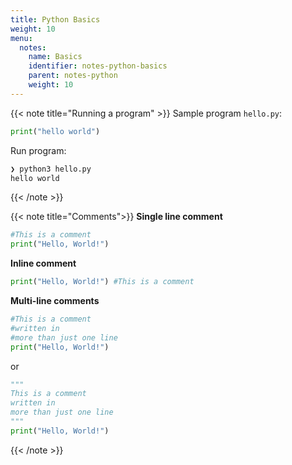 ```yaml
---
title: Python Basics
weight: 10
menu:
  notes:
    name: Basics
    identifier: notes-python-basics
    parent: notes-python
    weight: 10
---
```


<!-- ========== Running Program ============= -->
{{< note title="Running a program" >}}
Sample program `hello.py`:

```python
print("hello world")
```

Run program:

```bash
❯ python3 hello.py
hello world
```

{{< /note >}}

<!-- ================  Using Comments ============ -->
{{< note title="Comments">}}
**Single line comment**

```python
#This is a comment
print("Hello, World!")
```

**Inline comment**

```python
print("Hello, World!") #This is a comment
```

**Multi-line comments**

```python
#This is a comment
#written in
#more than just one line
print("Hello, World!")
```

or

```python
"""
This is a comment
written in
more than just one line
"""
print("Hello, World!")
```

{{< /note >}}